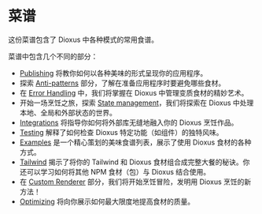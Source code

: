 # 菜谱

这份菜谱包含了 Dioxus 中各种模式的常用食谱。

菜谱中包含几个不同的部分：

- [Publishing](publishing.md) 将教你如何以各种美味的形式呈现你的应用程序。
- 探索 [Anti-patterns](antipatterns.md) 部分，了解在准备应用程序时要避免哪些食材。
- 在 [Error Handling](error_handling.md) 中，我们将掌握在 Dioxus 中管理变质食材的精妙艺术。
- 开始一场烹饪之旅，探索 [State management](state/index.md)，我们将探索在 Dioxus 中处理本地、全局和外部状态的世界。
- [Integrations](integrations/index.md) 将指导你如何将外部库无缝地融入你的 Dioxus 烹饪作品。
- [Testing](testing.md) 解释了如何检查 Dioxus 特定功能（如组件）的独特风味。
- [Examples](examples.md) 是一个精心策划的美味食谱列表，展示了使用 Dioxus 食材的各种方式。
- [Tailwind](tailwind.md) 揭示了将你的 Tailwind 和 Dioxus 食材组合成完整大餐的秘诀。你还可以学习如何将其他 NPM 食材（包）与 Dioxus 结合使用。
- 在 [Custom Renderer](custom_renderer.md) 部分，我们将开始烹饪冒险，发明用 Dioxus 烹饪的新方法！
- [Optimizing](optimizing.md) 将向你展示如何最大限度地提高食材的质量。